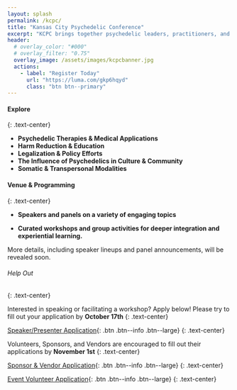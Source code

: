 ```yaml
---
layout: splash 
permalink: /kcpc/
title: "Kansas City Psychedelic Conference"
excerpt: "KCPC brings together psychedelic leaders, practitioners, and advocates from across the nation as well as voices from the Kansas City community."
header:
  # overlay_color: "#000"
  # overlay_filter: "0.75"
  overlay_image: /assets/images/kcpcbanner.jpg
  actions:
    - label: "Register Today"
      url: "https://luma.com/gkp6hqyd"
      class: "btn btn--primary"
---
```

#### Explore
{: .text-center}

- **Psychedelic Therapies & Medical Applications**
- **Harm Reduction & Education**
- **Legalization & Policy Efforts**
- **The Influence of Psychedelics in Culture & Community**
- **​Somatic & Transpersonal Modalities**

#### Venue & Programming
{: .text-center}

- **Speakers and panels on a variety of engaging topics**

- **Curated workshops and group activities for deeper integration and experiential learning.**

​More details, including speaker lineups and panel announcements, will be revealed soon.

###### Help Out
{: .text-center}

Interested in speaking or facilitating a workshop? Apply below! Please try to fill out your application by **October 17th**
{: .text-center}

[Speaker/Presenter Application](https://forms.gle/frUPQejiKH3YcFqV7){: .btn .btn--info .btn--large}
{: .text-center}

Volunteers, Sponsors, and Vendors are encouraged to fill out their applications by **November 1st**
{: .text-center}

[Sponsor & Vendor Application](https://forms.gle/kixvX9AdE5NzSDaX8){: .btn .btn--info .btn--large}
{: .text-center}

[Event Volunteer Application](https://forms.gle/YejQ7Lf8FBNqHyE36){: .btn .btn--info .btn--large}
{: .text-center}

